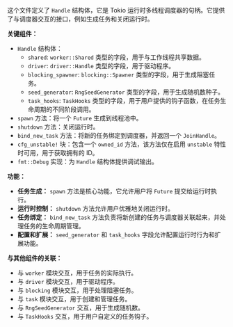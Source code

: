 这个文件定义了 `Handle` 结构体，它是 Tokio 运行时多线程调度器的句柄。它提供了与调度器交互的接口，例如生成任务和关闭运行时。

**关键组件：**

*   `Handle` 结构体：
    *   `shared`:  `worker::Shared` 类型的字段，用于与工作线程共享数据。
    *   `driver`:  `driver::Handle` 类型的字段，用于驱动程序。
    *   `blocking_spawner`: `blocking::Spawner` 类型的字段，用于生成阻塞任务。
    *   `seed_generator`: `RngSeedGenerator` 类型的字段，用于生成随机数种子。
    *   `task_hooks`: `TaskHooks` 类型的字段，用于用户提供的钩子函数，在任务生命周期的不同阶段调用。
*   `spawn` 方法：将一个 `Future` 生成到线程池中。
*   `shutdown` 方法：关闭运行时。
*   `bind_new_task` 方法：将新的任务绑定到调度器，并返回一个 `JoinHandle`。
*   `cfg_unstable!` 块：包含一个 `owned_id` 方法，该方法仅在启用 `unstable` 特性时可用，用于获取拥有的 ID。
*   `fmt::Debug` 实现：为 `Handle` 结构体提供调试输出。

**功能：**

*   **任务生成：** `spawn` 方法是核心功能，它允许用户将 `Future` 提交给运行时执行。
*   **运行时控制：** `shutdown` 方法允许用户优雅地关闭运行时。
*   **任务绑定：** `bind_new_task` 方法负责将新创建的任务与调度器关联起来，并处理任务的生命周期管理。
*   **配置和扩展：**  `seed_generator` 和 `task_hooks` 字段允许配置运行时行为和扩展功能。

**与其他组件的关联：**

*   与 `worker` 模块交互，用于任务的实际执行。
*   与 `driver` 模块交互，用于驱动程序。
*   与 `blocking` 模块交互，用于处理阻塞任务。
*   与 `task` 模块交互，用于创建和管理任务。
*   与 `RngSeedGenerator` 交互，用于生成随机数。
*   与 `TaskHooks` 交互，用于用户自定义的任务钩子。
